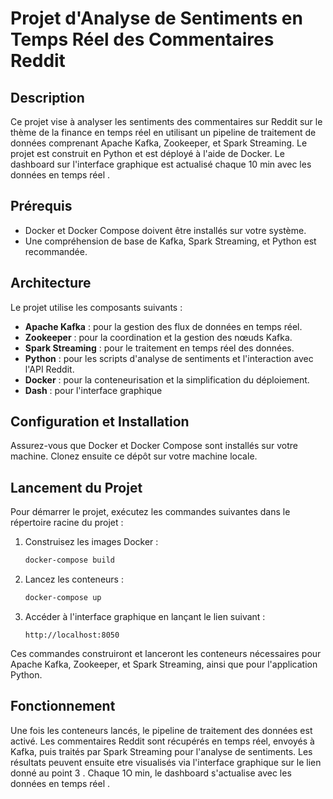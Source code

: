 # Projet d'Analyse de Sentiments en Temps Réel des Commentaires Reddit

## Description
Ce projet vise à analyser les sentiments des commentaires sur Reddit sur le thème de la finance en temps réel en utilisant un pipeline de traitement de données comprenant Apache Kafka, Zookeeper, et Spark Streaming. Le projet est construit en Python et est déployé à l'aide de Docker. Le dashboard sur l'interface graphique est actualisé chaque 10 min avec les données en temps réel .

## Prérequis
- Docker et Docker Compose doivent être installés sur votre système.
- Une compréhension de base de Kafka, Spark Streaming, et Python est recommandée.

## Architecture
Le projet utilise les composants suivants :
- **Apache Kafka** : pour la gestion des flux de données en temps réel.
- **Zookeeper** : pour la coordination et la gestion des nœuds Kafka.
- **Spark Streaming** : pour le traitement en temps réel des données.
- **Python** : pour les scripts d'analyse de sentiments et l'interaction avec l'API Reddit.
- **Docker** : pour la conteneurisation et la simplification du déploiement.
- **Dash** : pour l'interface graphique

## Configuration et Installation
Assurez-vous que Docker et Docker Compose sont installés sur votre machine. Clonez ensuite ce dépôt sur votre machine locale.

## Lancement du Projet
Pour démarrer le projet, exécutez les commandes suivantes dans le répertoire racine du projet :

1. Construisez les images Docker :
   ```bash
   docker-compose build
   ```
2. Lancez les conteneurs :
   ```bash
   docker-compose up
   ```
3. Accéder à l'interface graphique en lançant le lien suivant :
   ```
   http://localhost:8050
   ```
Ces commandes construiront et lanceront les conteneurs nécessaires pour Apache Kafka, Zookeeper, et Spark Streaming, ainsi que pour l'application Python.

## Fonctionnement
Une fois les conteneurs lancés, le pipeline de traitement des données est activé. Les commentaires Reddit sont récupérés en temps réel, envoyés à Kafka, puis traités par Spark Streaming pour l'analyse de sentiments. Les résultats peuvent ensuite etre visualisés via l'interface graphique sur le lien donné au point 3 . Chaque 1O min, le dashboard s'actualise avec les données en temps réel .




